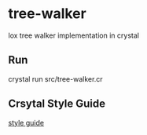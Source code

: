 # tree-walker

lox tree walker implementation in crystal

## Run

crystal run src/tree-walker.cr

## Crsytal Style Guide

[style guide](https://crystal-lang.org/reference/1.15/conventions/coding_style.html)
